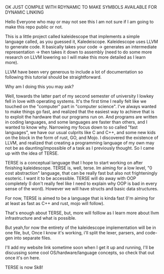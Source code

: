 OK JUST COMPILE WITH RDYNAMIC TO MAKE SYMBOLS AVAILABLE FOR DYNAMIC LINKING 


Hello Everyone who may or may not see this I am not sure if I am going to make this repo public or not.

This is a little project called kaleidescope that implements a simple language called, as you guessed it, Kaledeiscope.
Kaleidescope uses LLVM to generate code. It basically takes your code -> generates an intermediate representation -> then takes it down to assembly (need to do some more research on LLVM lowering so I will make this more detailed as I learn more).

LLVM have been very generous to include a lot of documentation so following this tutorial should be straightforward.

Why am I doing this you may ask?

Well, towards the latter part of my second semester of university I lowkey fell in love with operating systems. It's the first time I really felt like we touched on the "computer" 
part in "computer science".
I've always wanted to make things go fast, and realized that the easiest way to achieve that is to exploit the hardware that our programs run on.
And programs are written in coding languages, and some languages are faster than others, and I wanted to know why. 
Narrowing my focus down to so called "fast languages", we have our usual culprits like C and C++, and some new kids on the block in the form of rust, GO, and Mojo.
I discovered the existence of LLVM, and realized that creating a programming language of my own may not be as daunting/impossible of a task as I previously thought.
So I came up with the idea of TERSE. 

TERSE is a conceptual language that I hope to start working on after finishing kaleidescope.
TERSE is, well, terse. Im aiming for a low level, "0 cost abstraction" language, that can be really fast but also not frighteningly esoteric. I want it to be accessible. 
TERSE will do away with OOP completely (I don't really feel like I need to explain why OOP is bad in every sense of the word). However we will have structs and basic data structures.

For now, TERSE is aimed to be a language that is kinda fast (I'm aiming for at least as fast as C++ and rust, mojo will follow). 

That's enough about TERSE, but, more will folllow as I learn more about llvm infrastructure and what is possible. 

But yeah,for now the entirety of the kaleidescope implementation will be in one file, but, Once I know it's working, i'll split the lexer, parsers, and code-gen into separate files.

I'll add my website link sometime soon when I get it up and running, I'll be discussing some cool OS/hardware/language concepts, so check that out once it's on here.

TERSE is now Sk8!

